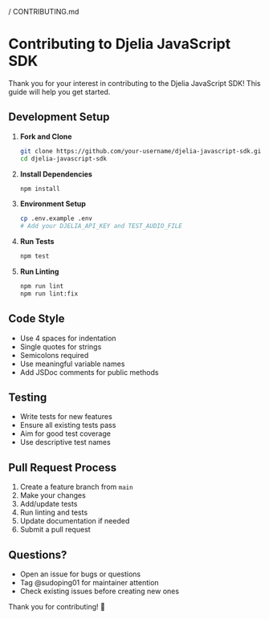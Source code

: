 / CONTRIBUTING.md
# Contributing to Djelia JavaScript SDK

Thank you for your interest in contributing to the Djelia JavaScript SDK! This guide will help you get started.

## Development Setup

1. **Fork and Clone**
   ```bash
   git clone https://github.com/your-username/djelia-javascript-sdk.git
   cd djelia-javascript-sdk
   ```

2. **Install Dependencies**
   ```bash
   npm install
   ```

3. **Environment Setup**
   ```bash
   cp .env.example .env
   # Add your DJELIA_API_KEY and TEST_AUDIO_FILE
   ```

4. **Run Tests**
   ```bash
   npm test
   ```

5. **Run Linting**
   ```bash
   npm run lint
   npm run lint:fix
   ```

## Code Style

- Use 4 spaces for indentation
- Single quotes for strings
- Semicolons required
- Use meaningful variable names
- Add JSDoc comments for public methods

## Testing

- Write tests for new features
- Ensure all existing tests pass
- Aim for good test coverage
- Use descriptive test names

## Pull Request Process

1. Create a feature branch from `main`
2. Make your changes
3. Add/update tests
4. Run linting and tests
5. Update documentation if needed
6. Submit a pull request

## Questions?

- Open an issue for bugs or questions
- Tag @sudoping01 for maintainer attention
- Check existing issues before creating new ones

Thank you for contributing! 🙏
